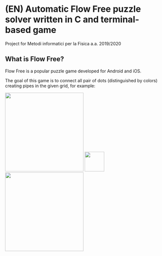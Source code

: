 #

<h1>(EN) Automatic Flow Free puzzle solver written in C and terminal-based game</h1>
Project for Metodi informatici per la Fisica a.a. 2019/2020

<h2> What is Flow Free? </h2>
Flow Free is a popular puzzle game developed for Android and iOS.

The goal of this game is to connect all pair of dots (distinguished by colors) creating pipes in the given grid,
for example:

<img src="https://gitlab.com/saveriomonaco97/flowsolver/-/raw/master/readmeimgs/example1.jpg"
  width="256" height="256">
<img src="https://upload.wikimedia.org/wikipedia/commons/thumb/1/12/Right_arrow.svg/434px-Right_arrow.svg.png"
  width="64" height="64">
<img src="https://gitlab.com/saveriomonaco97/flowsolver/-/raw/master/readmeimgs/example1solved.jpg"
  width="256" height="256">
